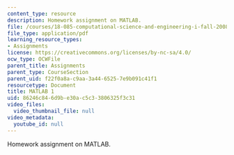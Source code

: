 ```yaml
---
content_type: resource
description: Homework assignment on MATLAB.
file: /courses/18-085-computational-science-and-engineering-i-fall-2008/86246c846d9be30ac5c33806325f3c31_mt1_18085_f07.pdf
file_type: application/pdf
learning_resource_types:
- Assignments
license: https://creativecommons.org/licenses/by-nc-sa/4.0/
ocw_type: OCWFile
parent_title: Assignments
parent_type: CourseSection
parent_uid: f22f0a8a-c9aa-3a44-6525-7e9b091c41f1
resourcetype: Document
title: MATLAB 1
uid: 86246c84-6d9b-e30a-c5c3-3806325f3c31
video_files:
  video_thumbnail_file: null
video_metadata:
  youtube_id: null
---
```

Homework assignment on MATLAB.